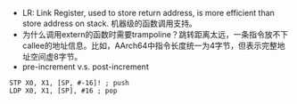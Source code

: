 - LR: Link Register, used to store return address, is more efficient than store address on stack. 机器级的函数调用支持。
- 为什么调用extern的函数时需要trampoline？跳转距离太远，一条指令放不下callee的地址信息。比如，AArch64中指令长度统一为4字节，但表示完整地址空间虚8字节。
- pre-increment v.s. post-increment
```assembly
STP X0, X1, [SP, #-16]! ; push
LDP X0, X1, [SP], #16 ; pop
```
